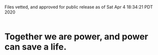 Files vetted, and approved for public release as of Sat Apr  4 18:34:21 PDT 2020<br><br><h1>Together we are power, and power can save a life.</h1>
